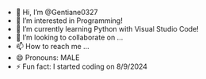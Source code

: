 - 👋 Hi, I’m @Gentiane0327
- 👀 I’m interested in Programming!
- 🌱 I’m currently learning Python with Visual Studio Code!
- 💞️ I’m looking to collaborate on ...
- 📫 How to reach me ...
- 😄 Pronouns: MALE
- ⚡ Fun fact: I started coding on 8/9/2024

<!---
Gentiane0327/Gentiane0327 is a ✨ special ✨ repository because its `README.md` (this file) appears on your GitHub profile.
You can click the Preview link to take a look at your changes.
--->
